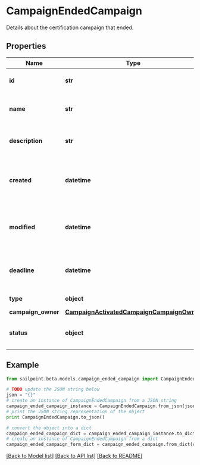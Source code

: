 # CampaignEndedCampaign

Details about the certification campaign that ended.

## Properties

Name | Type | Description | Notes
------------ | ------------- | ------------- | -------------
**id** | **str** | Unique ID for the campaign. | 
**name** | **str** | The human friendly name of the campaign. | 
**description** | **str** | Extended description of the campaign. | 
**created** | **datetime** | The date and time the campaign was created. | 
**modified** | **datetime** | The date and time the campaign was last modified. | [optional] 
**deadline** | **datetime** | The date and time the campaign is due. | 
**type** | **object** | The type of campaign. | 
**campaign_owner** | [**CampaignActivatedCampaignCampaignOwner**](CampaignActivatedCampaignCampaignOwner.md) |  | 
**status** | **object** | The current status of the campaign. | 

## Example

```python
from sailpoint.beta.models.campaign_ended_campaign import CampaignEndedCampaign

# TODO update the JSON string below
json = "{}"
# create an instance of CampaignEndedCampaign from a JSON string
campaign_ended_campaign_instance = CampaignEndedCampaign.from_json(json)
# print the JSON string representation of the object
print CampaignEndedCampaign.to_json()

# convert the object into a dict
campaign_ended_campaign_dict = campaign_ended_campaign_instance.to_dict()
# create an instance of CampaignEndedCampaign from a dict
campaign_ended_campaign_form_dict = campaign_ended_campaign.from_dict(campaign_ended_campaign_dict)
```
[[Back to Model list]](../README.md#documentation-for-models) [[Back to API list]](../README.md#documentation-for-api-endpoints) [[Back to README]](../README.md)


